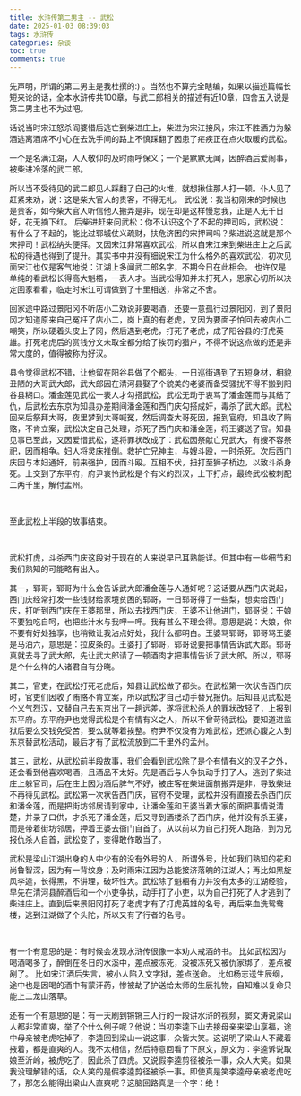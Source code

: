 ```yaml
---
title: 水浒传第二男主 -- 武松
date: 2025-01-03 08:39:03
tags: 水浒传
categories: 杂谈
toc: true
comments: true
---
```


先声明，所谓的第二男主是我杜撰的:) 。当然也不算完全瞎编，如果以描述篇幅长短来论的话，全本水浒传共100章，与武二郎相关的描述有近10章，四舍五入说是第二男主也不为过吧。

话说当时宋江怒杀阎婆惜后逃亡到柴进庄上，柴进为宋江接风，宋江不胜酒力为躲酒逃离酒席不小心在去洗手间的路上不慎踩翻了因患了疟疾正在点火取暖的武松。

一个是名满江湖，人人敬仰的及时雨呼保义；一个是默默无闻，因醉酒后爱闹事，被柴进冷落的武二郎。


所以当不受待见的武二郎见人踩翻了自己的火堆，就想揪住那人打一顿。仆人见了赶紧来劝，说：这是柴大官人的贵客，不得无礼。 武松说：我当初刚来的时候也是贵客，如今柴大官人听信他人搬弄是非，现在却是这样慢怠我，正是人无千日好，花无摘下红。
后柴进赶来问武松：你不认识这个了不起的押司吗，武松说：有什么了不起的，能比过郓城仗义疏财，扶危济困的宋押司吗？柴进说这就是那个宋押司！武松纳头便拜。又因宋江非常喜欢武松，所以自宋江来到柴进庄上之后武松的待遇也得到了提升。其实书中并没有细说宋江为什么格外的喜欢武松，初次见面宋江也仅是客气地说：江湖上多闻武二郎名字，不期今日在此相会。 也许仅是单纯的看武松长得高大魁梧，一表人才。当武松得知并未打死人，思家心切所以决定回家看看，临走时宋江可谓做到了十里相送，非常之不舍。

回家途中路过景阳冈不听店小二劝说非要喝酒，还要一意孤行过景阳冈，到了景阳冈才知道原来自己冤枉了店小二，岗上真的有老虎，又因为要面子怕回去被店小二嘲笑，所以硬着头皮上了冈，然后遇到老虎，打死了老虎，成了阳谷县的打虎英雄。打死老虎后的赏钱分文未取全都分给了挨罚的猎户，不得不说这点做的还是非常大度的，值得被称为好汉。

县令觉得武松不错，让他留在阳谷县做了个都头，一日巡街遇到了五短身材，相貌丑陋的大哥武大郎，武大郎因在清河县娶了个貌美的老婆而备受骚扰不得不搬到阳谷县糊口。潘金莲见武松一表人才勾搭武松，武松无动于衷骂了潘金莲而与其结了仇，后武松去东京为知县办差期间潘金莲和西门庆勾搭成奸，毒杀了武大郎。武松回来后祭拜大哥，夜里梦到大哥喊冤，然后调查大哥死因，报到官府，知县收了贿赂，不肯立案，武松决定自己处理，杀死了西门庆和潘金莲，将王婆送了官。知县见事已至此，又因爱惜武松，遂将罪状改成了：武松因祭献亡兄武大，有嫂不容祭祀，因而相争。妇人将灵床推倒。救护亡兄神主，与嫂斗殴，一时杀死。次后西门庆因与本妇通奸，前来强护，因而斗殴。互相不伏，扭打至狮子桥边，以致斗杀身死。上交到了东平府，府尹哀怜武松是个有义的烈汉，上下打点，最终武松被刺配二两千里，解付孟州。

<br/>

至此武松上半段的故事结束。

<br/>

武松打虎，斗杀西门庆这段对于现在的人来说早已耳熟能详。但其中有一些细节和我们熟知的可能略有出入。

其一，郓哥，郓哥为什么会告诉武大郎潘金莲与人通奸呢？这话要从西门庆说起，西门庆经常打发一些钱财给家境贫困的郓哥，一日郓哥得了一些梨，想卖给西门庆，打听到西门庆在王婆那里，所以去找西门庆，王婆不让他进门，郓哥说：干娘不要独吃自呵，也把些汁水与我呷一呷。我有甚么不理会得。意思是说：大娘，你不要有好处独享，也稍微让我沾点好处，我什么都明白。王婆骂郓哥，郓哥骂王婆是马泊六，意思是：拉皮条的。王婆打了郓哥，郓哥说要把事情告诉武大郎。郓哥真就去寻了武大郎，先让武大郎请了一顿酒肉才把事情告诉了武大郎。所以，郓哥是个什么样的人诸君自有分晓。


其二，官吏，在武松打死老虎后，知县让武松做了都头。在武松第一次状告西门庆时，官吏们因收了贿赂不肯立案，所以武松才自己动手替兄报仇。后知县见武松是个义气烈汉，又替自己去东京出了一趟远差，遂将武松杀人的罪状改轻了，上报到东平府。东平府尹也觉得武松是个有情有义之人，所以不曾苛待武松，要知道进监狱后要么交钱免受苦，要么就等着挨整。府尹不仅没有为难武松，还派心腹之人到东京替武松活动，最后才有了武松流放到二千里外的孟州。


其三，武松，从武松前半段故事，我们会看到武松除了是个有情有义的汉子之外，还会看到他喜欢喝酒，且酒品不太好。先是酒后与人争执动手打了人，逃到了柴进庄上躲官司，后在庄上因为酒后脾气不好，被庄客在柴进面前搬弄是非，导致柴进不再待见武松。武松第一次状告西门庆，官府不受理，武松并没有直接去杀西门庆和潘金莲，而是把街坊邻居请到家中，让潘金莲和王婆当着大家的面把事情说清楚，并录了口供，才杀死了潘金莲，后又寻到酒楼杀了西门庆，他并没有杀王婆，而是带着街坊邻居，押着王婆去衙门自首了。从以前以为自己打死人跑路，到为兄报仇杀人自首，武松变了，变得敢作敢当了。

武松是梁山江湖出身的人中少有的没有外号的人，所谓外号，比如我们熟知的花和尚鲁智深，因为有一背纹身；及时雨宋江因为总能接济落魄的江湖人；再比如黑旋风李逵，长得黑，不讲理，破坏性大。武松除了魁梧有力并没有太多的江湖经验，早先在清河县醉酒后和一个小吏争执，动手打了小吏，以为自己打死了人才逃到了柴进庄上。直到后来景阳冈打死了老虎才有了打虎英雄的名号，再后来血洗鸳鸯楼，逃到江湖做了个头陀，所以又有了行者的名号。

<br/>

有一个有意思的是：有时候会发现水浒传很像一本劝人戒酒的书。
比如武松因为喝酒喝多了，醉倒在冬日的水溪中，差点被冻死，没被冻死又被仇家绑了，差点被剐了。
比如宋江酒后失言，被小人陷入文字狱，差点送命。
比如杨志送生辰纲，途中也是因喝的酒中有蒙汗药，惨被劫了护送给太师的生辰礼物，自知难以复命只能上二龙山落草。

还有一个有意思的是：有一天刷到锵锵三人行的一段讲水浒的视频，窦文涛说梁山人都非常直爽，举了个什么例子呢？他说：当初李逵下山去接母亲来梁山享福，途中母亲被老虎吃掉了，李逵回到梁山一说这事，众皆大笑。这说明了梁山人不藏着掖着，都是直爽的人。我不太相信，然后特意回看了下原文，原文为：李逵诉说取娘至沂岭，被虎吃了，因此杀了四虎。又说假李逵剪径被杀一事，众人大笑。如果我没理解错的话，众人笑的是假李逵剪径被杀一事。即使真是笑李逵母亲被老虎吃了，那怎么能得出梁山人直爽呢？这脑回路真是一个字：绝！